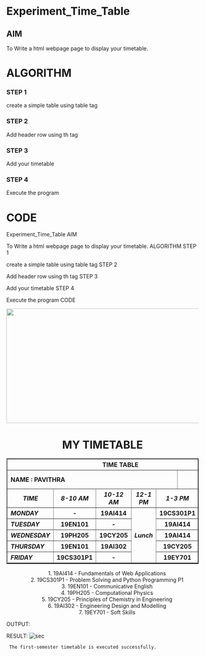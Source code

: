 # Experiment_Time_Table

## AIM
To Write a html webpage page to display your timetable.

# ALGORITHM
### STEP 1
create a simple table using table tag
### STEP 2
Add header row using th tag
### STEP 3
Add your timetable
### STEP 4
Execute the program

# CODE
Experiment_Time_Table
AIM

To Write a html webpage page to display your timetable.
ALGORITHM
STEP 1

create a simple table using table tag
STEP 2

Add header row using th tag
STEP 3

Add your timetable
STEP 4

Execute the program
CODE

<!DOCTYPE html>
<html lang ='en'>
    <head>
        <title>My TimeTable</title>
    </head>
    <body>

<img src ="/static/images/sec.jpg" height="300" width="1850" align="center" >
<h1 align="center">MY TIMETABLE</h1>
<table border="2" align="center">
<TR><TH colspan="80" align="center">TIME TABLE</TH> </TR>
<tr>
<th colspan="50" align="LEFT">NAME : PAVITHRA</TH>
<th COLSPAN="30" align="RIGHT">REG NO: 220O8965</TH>
</TR>
<TR>
<th colspan="15" align="center" WIDTH="10%"><i>TIME</i></tH>
<th colspan="15" align="center" WIDTH="10%"><i>8-10 AM</i></tH>
<tH colspan="15" align="center" WIDTH="10%"><i>10-12 AM</i></tH>
<tH  align="center" WIDTH="5%"><i>12-1 PM</i></tH>
<tH colspan="15" align="center" WIDTH="10%"><i>1-3 PM</i></tH>
<TH colspan="15" align="center" WIDTH="10%"><i>3-5 PM</i></tH>
</tr>
<TR>
<th colspan="15" align="left" WIDTH="10%"><i>MONDAY</i></tH>
<th colspan="15" align="center" WIDTH="10%">-</tH>
<tH colspan="15" align="center" WIDTH="10%">19AI414</tH>
<tH rowspan="15" align="center" WIDTH="5%"><i>Lunch</i></tH>
<tH colspan="15" align="center" WIDTH="10%">19CS301P1</tH>
<TH colspan="15" align="center" WIDTH="10%">-</tH>
</tr>
<TR>
<th colspan="15" align="left" WIDTH="10%"><i>TUESDAY</i></tH>
<th colspan="15" align="center" WIDTH="10%">19EN101</tH>
<tH colspan="15" align="center" WIDTH="10%">-</tH>
<tH colspan="15" align="center" WIDTH="10%">19AI414</tH>
<TH colspan="15" align="center" WIDTH="10%">-</tH>
</tr>
<TR>
<th colspan="15" align="left" WIDTH="10%"><i>WEDNESDAY</i></tH>
<th colspan="15" align="center" WIDTH="10%">19PH205</tH>
<tH colspan="15" align="center" WIDTH="10%">19CY205</tH>
<tH colspan="15" align="center" WIDTH="10%">19AI414</tH>
<TH colspan="15" align="center" WIDTH="10%">-</tH>
</tr>
<TR>
<th colspan="15" align="left" WIDTH="10%"><i>THURSDAY</i></tH>
<th colspan="15" align="center" WIDTH="10%">19EN101</tH>
<tH colspan="15" align="center" WIDTH="10%">19AI302</tH>
<tH colspan="15" align="center" WIDTH="10%">19CY205</tH>
<TH colspan="15" align="center" WIDTH="10%">19PH205</tH>
</tr>
<TR>
<th colspan="15" align="left" WIDTH="10%"><i>FRIDAY</i></tH>
<th colspan="15" align="center" WIDTH="10%">19CS301P1</tH>
<tH colspan="15" align="center" WIDTH="10%">-</tH>
<tH colspan="15" align="center" WIDTH="10%">19EY701</tH>
<TH colspan="15" align="center" WIDTH="10%">19AI302</tH>
</tr>
</table>
<uL align="center" type="none"
    <LI>1. 19AI414 - Fundamentals of Web Applications</LI>
    <li>2. 19CS301P1 - Problem Solving and Python Programming P1</li>
    <li>3. 19EN101 - Communicative English</li>
    <li>4. 19PH205 - Computational Physics</li>
    <li>5. 19CY205 - Principles of Chemistry in Engineering</li>
    <li>6. 19AI302 - Engineering Design and Modelling</li>
    <li>7. 19EY701 - Soft Skills</li>
</uL>
</body>
</html>
OUTPUT:


RESULT:
![sec](https://user-images.githubusercontent.com/118596964/212605852-e35493c7-0a45-4b7f-b3c0-df0c8cf62626.jpg)

     The first-semester timetable is executed successfully.



